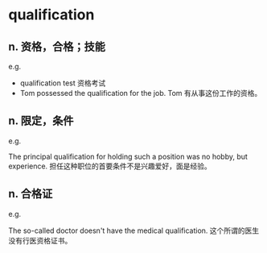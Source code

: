 # qualification

## n. 资格，合格；技能

e.g.

- qualification test 资格考试
- Tom possessed the qualification for the job. Tom 有从事这份工作的资格。

## n. 限定，条件

e.g.

The principal qualification for holding such a position was no hobby, but experience. 担任这种职位的首要条件不是兴趣爱好，面是经验。

## n. 合格证

e.g.

The so-called doctor doesn't have the medical qualification. 这个所谓的医生没有行医资格证书。
